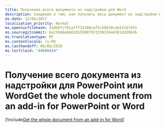```yaml
---
title: Получение всего документа из надстройки для Word
description: Сведения о том, как получить весь документ из надстройки Word
ms.date: 12/04/2017
localization_priority: Normal
ms.openlocfilehash: 418b9fc761a7ff33389cef5c58b30c4e51167dfe
ms.sourcegitcommit: be23b68eb661015508797333915b44381dd29bdb
ms.translationtype: MT
ms.contentlocale: ru-RU
ms.lasthandoff: 06/08/2020
ms.locfileid: "44609434"
---
```

# <a name="get-the-whole-document-from-an-add-in-for-powerpoint-or-word"></a><span data-ttu-id="e9e48-103">Получение всего документа из надстройки для PowerPoint или Word</span><span class="sxs-lookup"><span data-stu-id="e9e48-103">Get the whole document from an add-in for PowerPoint or Word</span></span>

[!include[Get the whole document from an add-in for Word](../includes/file-get-the-whole-document-from-an-add-in-for-powerpoint-or-word.md)]
